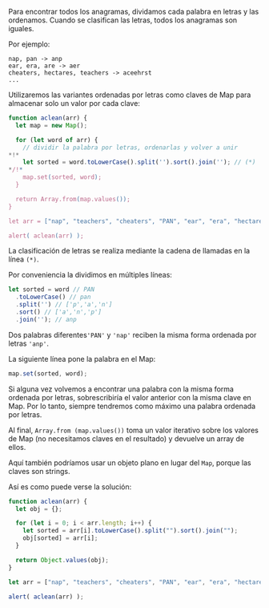Para encontrar todos los anagramas, dividamos cada palabra en letras y las ordenamos. Cuando se clasifican las letras, todos los anagramas son iguales.

Por ejemplo:

```
nap, pan -> anp
ear, era, are -> aer
cheaters, hectares, teachers -> aceehrst
...
```

Utilizaremos las variantes ordenadas por letras como claves de Map para almacenar solo un valor por cada clave:

```js run
function aclean(arr) {
  let map = new Map();

  for (let word of arr) {
    // dividir la palabra por letras, ordenarlas y volver a unir
*!*
    let sorted = word.toLowerCase().split('').sort().join(''); // (*)
*/!*
    map.set(sorted, word);
  }

  return Array.from(map.values());
}

let arr = ["nap", "teachers", "cheaters", "PAN", "ear", "era", "hectares"];

alert( aclean(arr) );
```

La clasificación de letras se realiza mediante la cadena de llamadas en la línea `(*)`.

Por conveniencia la dividimos en múltiples líneas:

```js
let sorted = word // PAN
  .toLowerCase() // pan
  .split('') // ['p','a','n']
  .sort() // ['a','n','p']
  .join(''); // anp
```

Dos palabras diferentes`'PAN'` y `'nap'` reciben la misma forma ordenada por letras `'anp'`.

La siguiente línea pone la palabra en el Map:

```js
map.set(sorted, word);
```

Si alguna vez volvemos a encontrar una palabra con la misma forma ordenada por letras, sobrescribiría el valor anterior con la misma clave en Map. Por lo tanto, siempre tendremos como máximo una palabra ordenada por letras.

Al final, `Array.from (map.values())` toma un valor iterativo sobre los valores de Map (no necesitamos claves en el resultado) y devuelve un array de ellos.

Aquí también podríamos usar un objeto plano en lugar del `Map`, porque las claves son strings.

Así es como puede verse la solución:

```js run demo
function aclean(arr) {
  let obj = {};

  for (let i = 0; i < arr.length; i++) {
    let sorted = arr[i].toLowerCase().split("").sort().join("");
    obj[sorted] = arr[i];
  }

  return Object.values(obj);
}

let arr = ["nap", "teachers", "cheaters", "PAN", "ear", "era", "hectares"];

alert( aclean(arr) );
```
